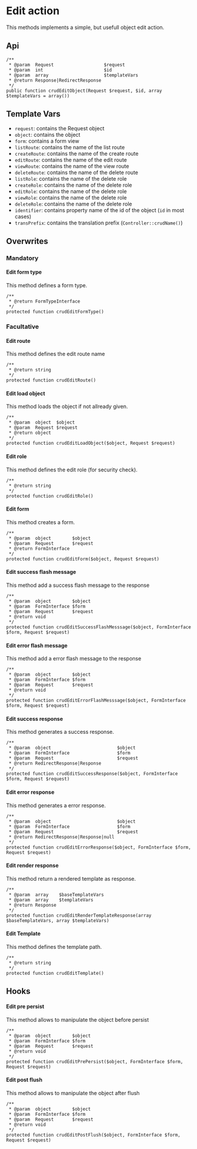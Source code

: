 # Edit action

This methods implements a simple, but usefull object edit action.

## Api

```{.php}
/**
 * @param  Request                   $request
 * @param  int                       $id
 * @param  array                     $templateVars
 * @return Response|RedirectResponse
 */
public function crudEditObject(Request $request, $id, array $templateVars = array())
```

## Template Vars

 * `request`: contains the Request object
 * `object`: contains the object
 * `form`: contains a form view
 * `listRoute`: contains the name of the list route
 * `createRoute`: contains the name of the create route
 * `editRoute`: contains the name of the edit route
 * `viewRoute`: contains the name of the view route
 * `deleteRoute`: contains the name of the delete route
 * `listRole`: contains the name of the delete role
 * `createRole`: contains the name of the delete role
 * `editRole`: contains the name of the delete role
 * `viewRole`: contains the name of the delete role
 * `deleteRole`: contains the name of the delete role
 * `identifier`: contains property name of the id of the object (`id` in most cases)
 * `transPrefix`: contains the translation prefix (`Controller::crudName()`)

## Overwrites

### Mandatory

#### Edit form type

This method defines a form type.

```{.php}
/**
 * @return FormTypeInterface
 */
protected function crudEditFormType()
```

### Facultative

#### Edit route

This method defines the edit route name

```{.php}
/**
 * @return string
 */
protected function crudEditRoute()
```

#### Edit load object

This method loads the object if not allready given.

```{.php}
/**
 * @param  object  $object
 * @param  Request $request
 * @return object
 */
protected function crudEditLoadObject($object, Request $request)
```

#### Edit role

This method defines the edit role (for security check).

```{.php}
/**
 * @return string
 */
protected function crudEditRole()
```

#### Edit form

This method creates a form.

```{.php}
/**
 * @param  object        $object
 * @param  Request       $request
 * @return FormInterface
 */
protected function crudEditForm($object, Request $request)
```

#### Edit success flash message

This method add a success flash message to the response

```{.php}
/**
 * @param  object        $object
 * @param  FormInterface $form
 * @param  Request       $request
 * @return void
 */
protected function crudEditSuccessFlashMesssage($object, FormInterface $form, Request $request)
```

#### Edit error flash message

This method add a error flash message to the response

```{.php}
/**
 * @param  object        $object
 * @param  FormInterface $form
 * @param  Request       $request
 * @return void
 */
protected function crudEditErrorFlashMesssage($object, FormInterface $form, Request $request)
```

#### Edit success response

This method generates a success response.

```{.php}
/**
 * @param  object                         $object
 * @param  FormInterface                  $form
 * @param  Request                        $request
 * @return RedirectResponse|Response
 */
protected function crudEditSuccessResponse($object, FormInterface $form, Request $request)
```

#### Edit error response

This method generates a error response.

```{.php}
/**
 * @param  object                         $object
 * @param  FormInterface                  $form
 * @param  Request                        $request
 * @return RedirectResponse|Response|null
 */
protected function crudEditErrorResponse($object, FormInterface $form, Request $request)
```

#### Edit render response

This method return a rendered template as response.

```{.php}
/**
 * @param  array    $baseTemplateVars
 * @param  array    $templateVars
 * @return Response
 */
protected function crudEditRenderTemplateResponse(array $baseTemplateVars, array $templateVars)
```

#### Edit Template

This method defines the template path.

```{.php}
/**
 * @return string
 */
protected function crudEditTemplate()
```

## Hooks

#### Edit pre persist

This method allows to manipulate the object before persist

```{.php}
/**
 * @param  object        $object
 * @param  FormInterface $form
 * @param  Request       $request
 * @return void
 */
protected function crudEditPrePersist($object, FormInterface $form, Request $request)
```

#### Edit post flush

This method allows to manipulate the object after flush

```{.php}
/**
 * @param  object        $object
 * @param  FormInterface $form
 * @param  Request       $request
 * @return void
 */
protected function crudEditPostFlush($object, FormInterface $form, Request $request)
```